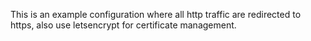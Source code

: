 This is an example configuration where all http traffic are redirected to https, also use letsencrypt for certificate management.
